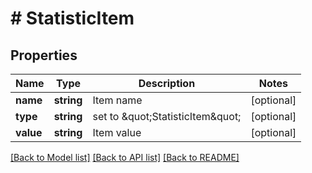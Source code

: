 # # StatisticItem

## Properties

Name | Type | Description | Notes
------------ | ------------- | ------------- | -------------
**name** | **string** | Item name | [optional]
**type** | **string** | set to \&quot;StatisticItem\&quot; | [optional]
**value** | **string** | Item value | [optional]

[[Back to Model list]](../../README.md#models) [[Back to API list]](../../README.md#endpoints) [[Back to README]](../../README.md)
